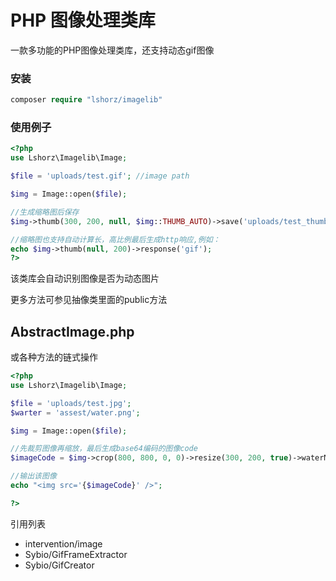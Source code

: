 # PHP 图像处理类库

一款多功能的PHP图像处理类库，还支持动态gif图像

### 安装
```php
composer require "lshorz/imagelib"
```

### 使用例子
```php
<?php
use Lshorz\Imagelib\Image;

$file = 'uploads/test.gif'; //image path

$img = Image::open($file);

//生成缩略图后保存
$img->thumb(300, 200, null, $img::THUMB_AUTO)->save('uploads/test_thumb.gif');

//缩略图也支持自动计算长，高比例最后生成http响应,例如：
echo $img->thumb(null, 200)->response('gif');
?>
```
该类库会自动识别图像是否为动态图片

更多方法可参见抽像类里面的public方法 
## AbstractImage.php

或各种方法的链式操作

```php
<?php
use Lshorz\Imagelib\Image;

$file = 'uploads/test.jpg';
$warter = 'assest/water.png';

$img = Image::open($file);

//先裁剪图像再缩放，最后生成base64编码的图像code
$imageCode = $img->crop(800, 800, 0, 0)->resize(300, 200, true)->waterMark($warter, $img::POS_BOTTOM_RIGHT)->encode('data-url', 90);

//输出该图像
echo "<img src='{$imageCode}' />";

?>

```

引用列表
- intervention/image
- Sybio/GifFrameExtractor
- Sybio/GifCreator